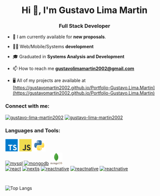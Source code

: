 <h1 align="center">Hi 👋, I'm Gustavo Lima Martin</h1>
<h3 align="center">Full Stack Developer</h3>

- 🏢 I am currently available for **new proposals**.

- 👨‍💻 Web/Mobile/Systems **development**

- 🎓 Graduated in **Systems Analysis and Development**

- 📫 How to reach me **gustavolimamartin2002@gmail.com**

- 🖥 All of my projects are available at [https://gustavomartin2002.github.io/Portfolio-Gustavo.Lima.Martin](https://gustavomartin2002.github.io/Portfolio-Gustavo.Lima.Martin)

<h3 align="left">Connect with me:</h3>
<p align="left">
  <a href="https://gustavomartin2002.github.io/Portfolio-Gustavo.Lima.Martin/" target="blank"><img align="center" src="https://gustavomartin2002.github.io/Portfolio-Gustavo.Lima.Martin/src/img/icon.ico" alt="gustavo-lima-martin2002" height="40" width="40" /></a>
  <a href="https://linkedin.com/in/gustavo-lima-martin2002" target="blank"><img align="center" src="https://raw.githubusercontent.com/rahuldkjain/github-profile-readme-generator/master/src/images/icons/Social/linked-in-alt.svg" alt="gustavo-lima-martin2002" height="30" width="40" /></a>
</p>

<h3 align="left">Languages and Tools:</h3>
<p align="left">
  <a href="https://www.typescriptlang.org/" target="_blank" rel="noreferrer"> <img src="https://raw.githubusercontent.com/devicons/devicon/master/icons/typescript/typescript-original.svg" alt="typescript" width="40" height="40"/></a>
  <a href="https://developer.mozilla.org/en-US/docs/Web/JavaScript" target="_blank" rel="noreferrer"> <img src="https://raw.githubusercontent.com/devicons/devicon/master/icons/javascript/javascript-original.svg" alt="javascript" width="40" height="40"/></a> 
  <a href="https://www.python.org" target="_blank" rel="noreferrer"> <img src="https://raw.githubusercontent.com/devicons/devicon/master/icons/python/python-original.svg" alt="python" width="40" height="40"/></a>
  <br>
  <a href="https://www.mysql.com/" target="_blank" rel="noreferrer"> <img src="https://img.icons8.com/?size=100&id=9nLaR5KFGjN0&format=png&color=000000" alt="mysql" width="40" height="40"/></a> 
  <a href="https://firebase.google.com/" target="_blank" rel="noreferrer"> <img src="https://img.icons8.com/?size=100&id=62452&format=png&color=000000" alt="mongodb" width="40" height="40"/></a>
  <a href="https://www.mongodb.com/" target="_blank" rel="noreferrer"> <img src="https://raw.githubusercontent.com/devicons/devicon/master/icons/mongodb/mongodb-original-wordmark.svg" alt="mongodb" width="40" height="40"/></a>
  <br>
  <a href="https://nestjs.com/" target="_blank" rel="noreferrer"> <img src="https://img.icons8.com/?size=100&id=9ESZMOeUioJS&format=png&color=000000" alt="react" width="40" height="40"/></a> 
  <a href="https://nextjs.org/" target="_blank" rel="noreferrer"> <img src="https://img.icons8.com/?size=100&id=gwR0hbBi5JeZ&format=png&color=FFFFFF" alt="nextjs" width="40" height="40"/></a>
  <a href="https://react.dev/" target="_blank" rel="noreferrer"> <img src="https://img.icons8.com/?size=100&id=NfbyHexzVEDk&format=png&color=000000" alt="reactnative" width="40" height="40"/></a>
  <a href="https://tailwindcss.com/" target="_blank" rel="noreferrer"> <img src="https://img.icons8.com/?size=100&id=x7XMNGh2vdqA&format=png&color=000000" alt="reactnative" width="40" height="40"/></a>
  <a href="https://nodejs.org/" target="_blank" rel="noreferrer"> <img src="https://img.icons8.com/?size=100&id=hsPbhkOH4FMe&format=png&color=000000" alt="reactnative" width="40" height="40"/></a>
</p>

<br>

![Top Langs](https://github-readme-stats.vercel.app/api/top-langs/?username=GustavoMartin2002&hide_progress=true&hide=Tcl&theme=dark)
